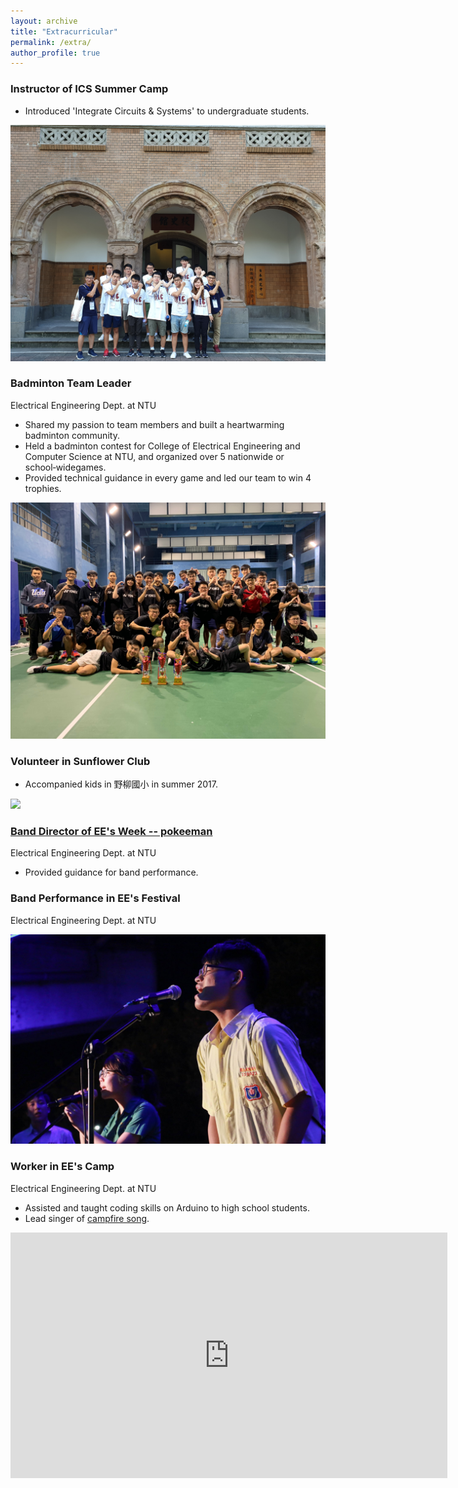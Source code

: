 ```yaml
---
layout: archive
title: "Extracurricular"
permalink: /extra/
author_profile: true
---
```


### Instructor of ICS Summer Camp  
- Introduced 'Integrate Circuits & Systems' to undergraduate students.  

<img src='/images/camp.jpg' width='600' > <br/>  


### Badminton Team Leader  
Electrical Engineering Dept. at NTU  
- Shared my passion to team members and built a heartwarming badminton community.  
- Held a badminton contest for College of Electrical Engineering and Computer Science at NTU, and organized over 5 nationwide or school‑widegames.  
- Provided technical guidance in every game and led our team to win 4 trophies.  

<img src='/images/badminton.jpg' width='600' > <br/>  


### Volunteer in Sunflower Club  
- Accompanied kids in 野柳國小 in summer 2017.  

<img src='/images/sunflower.JPG' width='600' > <br/>  


### [Band Director of EE's Week -- pokeeman](https://www.facebook.com/2016eeweek/)  
Electrical Engineering Dept. at NTU  
- Provided guidance for band performance.  


### Band Performance in EE's Festival  
Electrical Engineering Dept. at NTU  

<img src='/images/band.jpg' width='600' > <br/>  


### Worker in EE's Camp  
Electrical Engineering Dept. at NTU  
- Assisted and taught coding skills on Arduino to high school students.  
- Lead singer of [campfire song](https://youtu.be/jqeYb44m8H0).  

<iframe width="699" height="393" src="https://www.youtube.com/embed/jqeYb44m8H0" title="YouTube video player" frameborder="0" allow="accelerometer; autoplay; clipboard-write; encrypted-media; gyroscope; picture-in-picture" allowfullscreen></iframe>